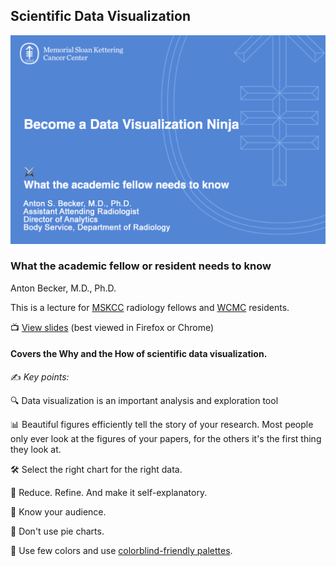 ## Scientific Data Visualization

![](https://raw.githubusercontent.com/ASBecker/Scientific-Data-Visualization/main/docs/social-card.png)

### What the academic fellow or resident needs to know

[slides]: https://asbecker.github.io/Scientific-Data-Visualization/
[mskcc]: https://www.mskcc.org/hcp-education-training/fellowships/oncologic-imaging-fellowship
[wcmc]: https://radiology.weill.cornell.edu/education/residencies/diagnostic-radiology-and-integrated-irdr/resident-profiles
[colors]: https://colorbrewer2.org/

Anton Becker, M.D., Ph.D.

This is a lecture for [MSKCC][mskcc] radiology fellows and [WCMC][wcmc] residents.

&#x1F4FA; [View slides][slides] (best viewed in Firefox or Chrome)

#### Covers the Why and the How of scientific data visualization. 
&#x270D;&#xFE0F; *Key points:*

&#x1F50D; Data visualization is an important analysis and exploration tool

&#x1F4CA; Beautiful figures efficiently tell the story of your research. Most people only ever look at the figures of your papers, for the others it's the first thing they look at.

&#128736;&#65039; Select the right chart for the right data.

&#x1F9EA; Reduce. Refine. And make it self-explanatory.

&#128100; Know your audience.

&#x1f967; Don't use pie charts.

&#x1F308; Use few colors and use [colorblind-friendly palettes][colors]. 
